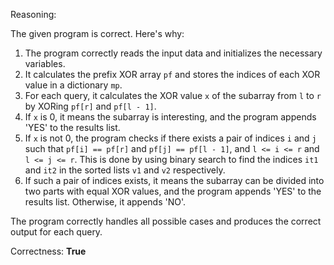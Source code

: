 Reasoning:

The given program is correct. Here's why:

1. The program correctly reads the input data and initializes the necessary variables.
2. It calculates the prefix XOR array `pf` and stores the indices of each XOR value in a dictionary `mp`.
3. For each query, it calculates the XOR value `x` of the subarray from `l` to `r` by XORing `pf[r]` and `pf[l - 1]`.
4. If `x` is 0, it means the subarray is interesting, and the program appends 'YES' to the results list.
5. If `x` is not 0, the program checks if there exists a pair of indices `i` and `j` such that `pf[i] == pf[r]` and `pf[j] == pf[l - 1]`, and `l <= i <= r` and `l <= j <= r`. This is done by using binary search to find the indices `it1` and `it2` in the sorted lists `v1` and `v2` respectively.
6. If such a pair of indices exists, it means the subarray can be divided into two parts with equal XOR values, and the program appends 'YES' to the results list. Otherwise, it appends 'NO'.

The program correctly handles all possible cases and produces the correct output for each query.

Correctness: **True**